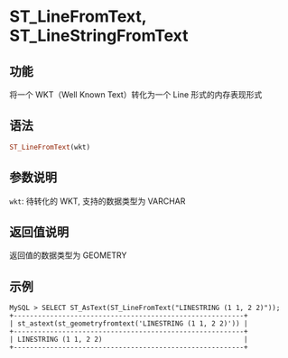 # ST_LineFromText, ST_LineStringFromText

## 功能

将一个 WKT（Well Known Text）转化为一个 Line 形式的内存表现形式

## 语法

```Haskell
ST_LineFromText(wkt)
```

## 参数说明

`wkt`: 待转化的 WKT, 支持的数据类型为 VARCHAR

## 返回值说明

返回值的数据类型为 GEOMETRY

## 示例

```Plain Text
MySQL > SELECT ST_AsText(ST_LineFromText("LINESTRING (1 1, 2 2)"));
+---------------------------------------------------------+
| st_astext(st_geometryfromtext('LINESTRING (1 1, 2 2)')) |
+---------------------------------------------------------+
| LINESTRING (1 1, 2 2)                                   |
+---------------------------------------------------------+
```
